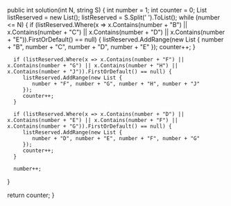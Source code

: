 public int solution(int N, string S) {
   int number = 1;
   int counter = 0;
   List listReserved = new List();
   listReserved = S.Split(' ').ToList();
   while (number <= N) {
      if (listReserved.Where(x => x.Contains(number + "B") || x.Contains(number + "C") || x.Contains(number + "D") || x.Contains(number + "E")).FirstOrDefault() == null) {
         listReserved.AddRange(new List {
            number + "B", number + "C", number + "D", number + "E"
         });
         counter++;
      }

      if (listReserved.Where(x => x.Contains(number + "F") || x.Contains(number + "G") || x.Contains(number + "H") || x.Contains(number + "J")).FirstOrDefault() == null) {
         listReserved.AddRange(new List {
            number + "F", number + "G", number + "H", number + "J"
         });
         counter++;
      }

      if (listReserved.Where(x => x.Contains(number + "D") || x.Contains(number + "E") || x.Contains(number + "F") || x.Contains(number + "G")).FirstOrDefault() == null) {
         listReserved.AddRange(new List {
            number + "D", number + "E", number + "F", number + "G"
         });
         counter++;
      }

      number++;
   }

   return counter;
}
